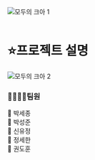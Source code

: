 
![모두의 크아 1](https://github.com/lifedesigner88/be03-1st-3team-Crazy_Arcade_Game/assets/57553339/4a9c0eb0-5dd9-4171-bcf6-9e5f6d652d82)
<br/><br/>
# ⭐프로젝트 설명<br/>
![모두의 크아 2](https://github.com/lifedesigner88/be03-1st-3team-Crazy_Arcade_Game/assets/57553339/961f5634-9092-4489-9923-48126cf2e93b)

### 👯‍♂️👯‍♀️팀원<br/>
🤠 박세종<br/>
🦁 박성준<br/>
🐸 신유정<br/>
🐹 정세한<br/>
🐼 권도훈<br/>
